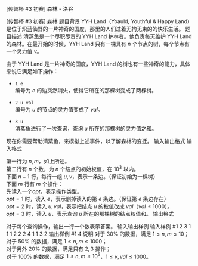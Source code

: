 



[传智杯 #3 初赛] 森林 - 洛谷














[传智杯 #3 初赛] 森林
题目背景
YYH Land（Yoauld, Youthful & Happy Land）是位于炽蓝仙野的一片神奇的国度，那里的人们过着无拘无束的的快乐生活。
题目描述
清蒸鱼是一个尽职尽责的 YYH Land 护林者。他负责每天维护 YYH Land 的森林。在最开始的时候，YYH Land 只有一棵具有 $n$ 个节点的树，每个节点有一个灵力值 $v$。

由于 YYH Land 是一片神奇的国度，YYH Land 的树也有一些神奇的能力，具体来说它满足如下操作：

- `1 e`  
编号为 $e$ 的边突然消失，使得它所在的那棵树变成了两棵树。

- `2 u val`  
编号为 $u$ 的节点的灵力值变成了 $val$。

- `3 u`  
清蒸鱼进行了一次查询，查询 $u$ 所在的那棵树的灵力值之和。

现在你需要帮助清蒸鱼，来模拟上述事件，以了解森林的变迁。
输入输出格式
输入格式

第一行为 $n, m$，如上所述。  
第二行有 $n$ 个数，为 $n$ 个结点的初始权值，在 $10^3$ 以内。  
下面 $n-1$ 行，每行一组 $u, v$，表示一条边。（保证初始为一棵树）  
下面 $m$ 行有 $m$ 个操作：  
先读入一个$opt$，表示操作类型。  
$opt=1$ 时，读入 $e$，表示删掉读入的第 $e$ 条边。（保证第 $e$ 条边存在）  
$opt=2$ 时，读入 $u,val$，表示把结点 $u$ 的权值改成 $val$（$val \le 1000$）。  
$opt=3$ 时，读入 $u$，表示查询 $u$ 所在的那棵树的结点权值和。
输出格式

对于每个查询操作，输出一行一个数表示答案。
输入输出样例
输入样例 #1
2 3
1 1
1 2
2 2 4
1 1
3 2
输出样例 #1
4
说明
对于 $30\%$ 的数据，满足 $1 \leq n,m \leq 10$；  
对于 $50\%$ 的数据，满足 $1 \leq n,m \leq 1000$；  
对于另外 $20\%$ 的数据，满足只有 $2,3$ 操作；  
对于 $100\%$ 的数据，满足 $1 \leq n,m \leq {10}^5$，$1 \leq v,val \leq 1000$。







